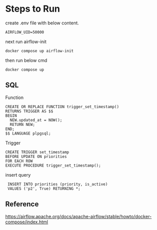 # Steps to Run
create .env file with below content.

```
AIRFLOW_UID=50000
```

next run airflow-init

```
docker compose up airflow-init
```

then run below cmd

```
docker compose up
```


## SQL

Function
 ```
CREATE OR REPLACE FUNCTION trigger_set_timestamp()
 RETURNS TRIGGER AS $$
 BEGIN
   NEW.updated_at = NOW();
   RETURN NEW;
 END;
 $$ LANGUAGE plpgsql;
```
Trigger
 ```
 CREATE TRIGGER set_timestamp
 BEFORE UPDATE ON priorities
 FOR EACH ROW
 EXECUTE PROCEDURE trigger_set_timestamp();
```
insert query
```
 INSERT INTO priorities (priority, is_active) 
 VALUES ('p2', True) RETURNING *;
```
## Reference
https://airflow.apache.org/docs/apache-airflow/stable/howto/docker-compose/index.html
